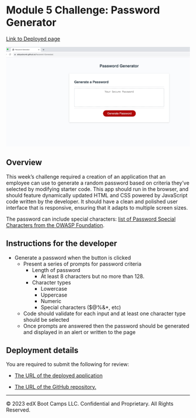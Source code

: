 # Module 5 Challenge: Password Generator

[Link to Deployed page](https://abbyedxcmk.github.io/Password-Generator/)

![Page Screen shot](./docs/PasswordGen.jpg)

## Overview

This week’s challenge required a creation of an application that an employee can use to generate a random password based on criteria they’ve selected by modifying starter code. This app should run in the browser, and should feature dynamically updated HTML and CSS powered by JavaScript code written by the developer. It should have a clean and polished user interface that is responsive, ensuring that it adapts to multiple screen sizes.

The password can include special characters: [list of Password Special Characters from the OWASP Foundation](https://www.owasp.org/index.php/Password_special_characters).

## Instructions for the developer

* Generate a password when the button is clicked
  * Present a series of prompts for password criteria
    * Length of password
      * At least 8 characters but no more than 128.
    * Character types
      * Lowercase
      * Uppercase
      * Numeric
      * Special characters ($@%&*, etc)
  * Code should validate for each input and at least one character type should be selected
  * Once prompts are answered then the password should be generated and displayed in an alert or written to the page


## Deployment details

You are required to submit the following for review:

* [The URL of the deployed application](https://abbyedxcmk.github.io/Password-Generator/)

* [The URL of the GitHub repository.](https://github.com/abbyedxcmk/Password-Generator)

---

© 2023 edX Boot Camps LLC. Confidential and Proprietary. All Rights Reserved.
